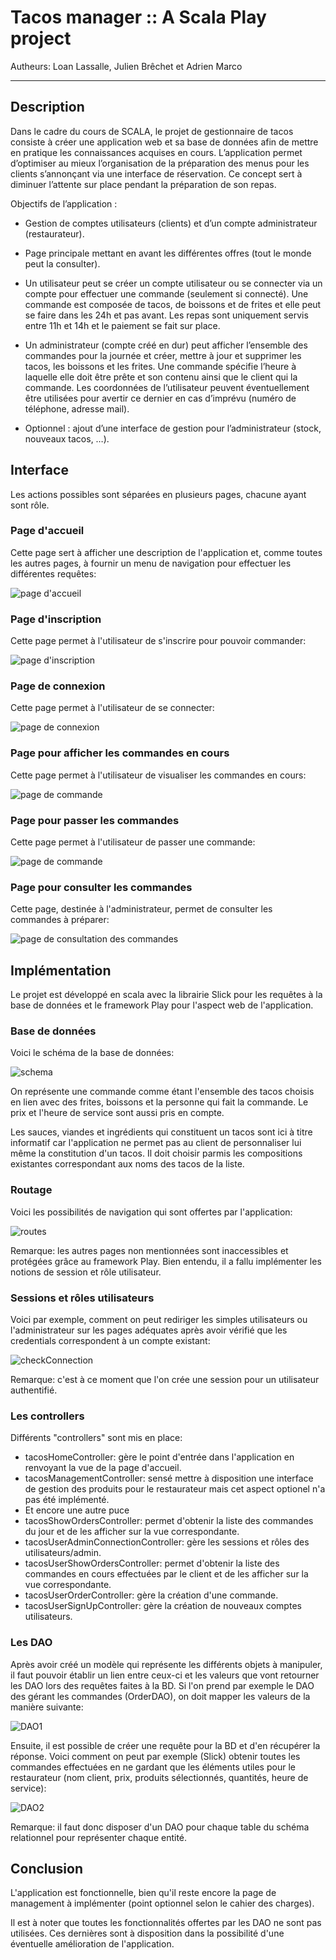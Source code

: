 # Tacos manager :: A Scala Play project

Autheurs: Loan Lassalle, Julien Brêchet et Adrien Marco
***

## Description
Dans le cadre du cours de SCALA, le projet de gestionnaire de tacos consiste à créer une application web et sa base de données afin de mettre en pratique les connaissances acquises en cours.
L’application permet d’optimiser au mieux l’organisation de la préparation des menus pour les clients s’annonçant via une interface de réservation. Ce concept sert à diminuer l’attente sur place pendant la préparation de son repas.

Objectifs de l’application :
-  Gestion de comptes utilisateurs (clients) et d’un compte administrateur (restaurateur).

-  Page principale mettant en avant les différentes offres (tout le monde peut la consulter).
-  Un utilisateur peut se créer un compte utilisateur ou se connecter via un compte pour effectuer une commande (seulement si connecté). Une commande est composée de tacos, de boissons et de frites et elle peut se faire dans les 24h et pas avant. Les repas sont uniquement servis entre 11h et 14h et le paiement se fait sur place.
-  Un administrateur (compte créé en dur) peut afficher l’ensemble des commandes pour la journée et créer, mettre à jour et supprimer les tacos, les boissons et les frites. Une commande spécifie l’heure à laquelle elle doit être prête et son contenu ainsi que le client qui la commande. Les coordonnées de l’utilisateur peuvent éventuellement être utilisées pour avertir ce dernier en cas d’imprévu (numéro de téléphone, adresse mail).
-  Optionnel : ajout d’une interface de gestion pour l’administrateur (stock, nouveaux tacos, …).


## Interface
Les actions possibles sont séparées en plusieurs pages, chacune ayant sont rôle.

### Page d'accueil
Cette page sert à afficher une description de l'application et, comme toutes les autres pages, à fournir un menu de navigation pour effectuer les différentes requêtes:

![page d'accueil](readme_images/home_page.png)

### Page d'inscription
Cette page permet à l'utilisateur de s'inscrire pour pouvoir commander:

![page d'inscription](readme_images/sign_up_page.png)

### Page de connexion
Cette page permet à l'utilisateur de se connecter:

![page de connexion](readme_images/login_page.png)

### Page pour afficher les commandes en cours
Cette page permet à l'utilisateur de visualiser les commandes en cours:

![page de commande](readme_images/user_show_orders.png)

### Page pour passer les commandes
Cette page permet à l'utilisateur de passer une commande:

![page de commande](readme_images/user_order.png)

### Page pour consulter les commandes
Cette page, destinée à l'administrateur, permet de consulter les commandes à préparer:

![page de consultation des commandes](readme_images/admin_show_orders.png)

## Implémentation

Le projet est développé en scala avec la librairie Slick pour les requêtes à la base de données et le framework Play pour l'aspect web de l'application.

### Base de données
Voici le schéma de la base de données:

![schema](readme_images/schema_relationnel.png)

On représente une commande comme étant l'ensemble des tacos choisis en lien avec des frites, boissons et la personne qui fait la commande. Le prix et l'heure de service sont aussi pris en compte.

Les sauces, viandes et ingrédients qui constituent un tacos sont ici à titre informatif car l'application ne permet pas au client de personnaliser lui même la constitution d'un tacos. Il doit choisir parmis les compositions existantes correspondant aux noms des tacos de la liste.

### Routage
Voici les possibilités de navigation qui sont offertes par l'application:

![routes](readme_images/routes.png)

Remarque: les autres pages non mentionnées sont inaccessibles et protégées grâce au framework Play. Bien entendu, il a fallu implémenter les notions de session et rôle utilisateur.

### Sessions et rôles utilisateurs

Voici par exemple, comment on peut rediriger les simples utilisateurs ou l'administrateur sur les pages adéquates après avoir vérifié que les credentials correspondent à un compte existant:

![checkConnection](readme_images/check_connetion.png)

Remarque: c'est à ce moment que l'on crée une session pour un utilisateur authentifié.


### Les controllers

Différents "controllers" sont mis en place:

<ul>
<li>tacosHomeController: gère le point d'entrée dans l'application en renvoyant la vue de la page d'accueil.</li>
<li>tacosManagementController: sensé mettre à disposition une interface de gestion des produits pour le restaurateur mais cet aspect optionel n'a pas été implémenté.</li>
<li>Et encore une autre puce</li>
<li>tacosShowOrdersController: permet d'obtenir la liste des commandes du jour et de les afficher sur la vue correspondante.</li>
<li>tacosUserAdminConnectionController: gère les sessions et rôles des utilisateurs/admin.</li>
<li>tacosUserShowOrdersController: permet d'obtenir la liste des commandes en cours effectuées par le client et de les afficher sur la vue correspondante.</li>
<li>tacosUserOrderController: gère la création d'une commande.</li>
<li>tacosUserSignUpController: gère la création de nouveaux comptes utilisateurs.</li>
</ul>

### Les DAO
Après avoir créé un modèle qui représente les différents objets à manipuler, il faut pouvoir établir un lien entre ceux-ci et les valeurs que vont retourner les DAO lors des requêtes faites à la BD.
Si l'on prend par exemple le DAO des gérant les commandes (OrderDAO), on doit mapper les valeurs de la manière suivante:

![DAO1](readme_images/order_dao_1.png)

Ensuite, il est possible de créer une requête pour la BD et d'en récupérer la réponse. Voici comment on peut par exemple (Slick) obtenir toutes les commandes effectuées en ne gardant que les éléments utiles pour le restaurateur (nom client, prix, produits sélectionnés, quantités, heure de service):

![DAO2](readme_images/order_dao_2.png)

Remarque: il faut donc disposer d'un DAO pour chaque table du schéma relationnel pour représenter chaque entité.

## Conclusion
L'application est fonctionnelle, bien qu'il reste encore la page de management à implémenter (point optionnel selon le cahier des charges).

Il est à noter que toutes les fonctionnalités offertes par les DAO ne sont pas utilisées. Ces dernières sont à disposition dans la possibilité d'une éventuelle amélioration de l'application.
